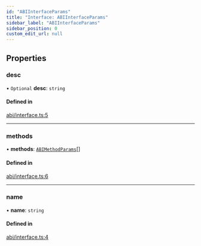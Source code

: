 ```yaml
---
id: "ABIInterfaceParams"
title: "Interface: ABIInterfaceParams"
sidebar_label: "ABIInterfaceParams"
sidebar_position: 0
custom_edit_url: null
---
```


## Properties

### desc

• `Optional` **desc**: `string`

#### Defined in

[abi/interface.ts:5](https://github.com/joe-p/js-algorand-sdk/blob/6a3021f/src/abi/interface.ts#L5)

___

### methods

• **methods**: [`ABIMethodParams`](ABIMethodParams.md)[]

#### Defined in

[abi/interface.ts:6](https://github.com/joe-p/js-algorand-sdk/blob/6a3021f/src/abi/interface.ts#L6)

___

### name

• **name**: `string`

#### Defined in

[abi/interface.ts:4](https://github.com/joe-p/js-algorand-sdk/blob/6a3021f/src/abi/interface.ts#L4)
